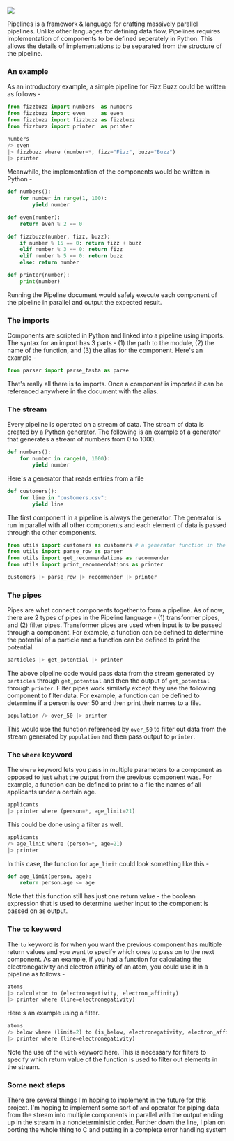 ![](https://i.imgur.com/rAo2Pfc.png)

Pipelines is a framework & language for crafting massively parallel pipelines. Unlike other languages for defining data flow, Pipelines requires implementation of components to be defined seperately in Python. This allows the details of implementations to be separated from the structure of the pipeline.

### An example

As an introductory example, a simple pipeline for Fizz Buzz could be written as follows -

```python
from fizzbuzz import numbers  as numbers
from fizzbuzz import even     as even
from fizzbuzz import fizzbuzz as fizzbuzz
from fizzbuzz import printer  as printer

numbers
/> even 
|> fizzbuzz where (number=*, fizz="Fizz", buzz="Buzz")
|> printer
```

Meanwhile, the implementation of the components would be written in Python -

```python
def numbers():
    for number in range(1, 100):
        yield number

def even(number):
    return even % 2 == 0

def fizzbuzz(number, fizz, buzz):
    if number % 15 == 0: return fizz + buzz
    elif number % 3 == 0: return fizz
    elif number % 5 == 0: return buzz
    else: return number

def printer(number):
    print(number)
```

Running the Pipeline document would safely execute each component of the pipeline in parallel and output the expected result.

### The imports

Components are scripted in Python and linked into a pipeline using imports. The syntax for an import has 3 parts - (1) the path to the module, (2) the name of the function, and (3) the alias for the component. Here's an example -
```python
from parser import parse_fasta as parse
```
That's really all there is to imports. Once a component is imported it can be referenced anywhere in the document with the alias.

### The stream

Every pipeline is operated on a stream of data. The stream of data is created by a Python [generator](https://docs.python.org/3/tutorial/classes.html#generators). The following is an example of a generator that generates a stream of numbers from 0 to 1000.
```python
def numbers():
    for number in range(0, 1000):
        yield number
```
Here's a generator that reads entries from a file
```python
def customers():
    for line in "customers.csv":
        yield line
```
The first component in a pipeline is always the generator. The generator is run in parallel with all other components and each element of data is passed through the other components.
```python
from utils import customers as customers # a generator function in the utils module
from utils import parse_row as parser
from utils import get_recommendations as recommender
from utils import print_recommendations as printer

customers |> parse_row |> recommender |> printer
```

### The pipes

Pipes are what connect components together to form a pipeline. As of now, there are 2 types of pipes in the Pipeline language - (1) transformer pipes, and (2) filter pipes. Transformer pipes are used when input is to be passed through a component. For example, a function can be defined to determine the potential of a particle and a function can be defined to print the potential.
```python
particles |> get_potential |> printer
```
The above pipeline code would pass data from the stream generated by `particles` through `get_potential` and then the output of `get_potential` through `printer`. Filter pipes work similarly except they use the following component to filter data. For example, a function can be defined to determine if a person is over 50 and then print their names to a file.
```python
population /> over_50 |> printer
```
This would use the function referenced by `over_50` to filter out data from the stream generated by `population` and then pass output to `printer`.

### The `where` keyword

The `where` keyword lets you pass in multiple parameters to a component as opposed to just what the output from the previous component was. For example, a function can be defined to print to a file the names of all applicants under a certain age.
```python
applicants
|> printer where (person=*, age_limit=21)
```
This could be done using a filter as well.
```python
applicants
/> age_limit where (person=*, age=21)
|> printer
```
In this case, the function for `age_limit` could look something like this -
```python
def age_limit(person, age):
    return person.age <= age
```
Note that this function still has just one return value - the boolean expression that is used to determine wether input to the component is passed on as output.

### The `to` keyword
The `to` keyword is for when you want the previous component has multiple return values and you want to specify which ones to pass on to the next component. As an example, if you had a function for calculating the electronegativity and electron affinity of an atom, you could use it in a pipeline as follows -
```python
atoms
|> calculator to (electronegativity, electron_affinity)
|> printer where (line=electronegativity)
```
Here's an example using a filter.
```python
atoms
/> below where (limit=2) to (is_below, electronegativity, electron_affinity) with is_below
|> printer where (line=electronegativity)
```
Note the use of the `with` keyword here. This is necessary for filters to specify which return value of the function is used to filter out elements in the stream.

### Some next steps

There are several things I'm hoping to implement in the future for this project. I'm hoping to implement some sort of `and` operator for piping data from the stream into multiple components in parallel with the output ending up in the stream in a nondeterministic order. Further down the line, I plan on porting the whole thing to C and putting in a complete error handling system
